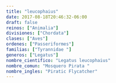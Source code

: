 ```yaml
---
title: "leucophaius"
date: 2017-08-18T20:46:32-06:00
draft: false
reinos: ["Animalia"]
divisiones: ["Chordata"]
clases: ["Aves"]
ordenes: ["Passeriformes"]
familias: ["Tyrannidae "]
generos: ["Legatus"]
nombre_cientifico: "Legatus leucophaius"
nombre_comun: "Mosquero Pirata "
nombre_ingles: "Piratic Flycatcher"
---
```

